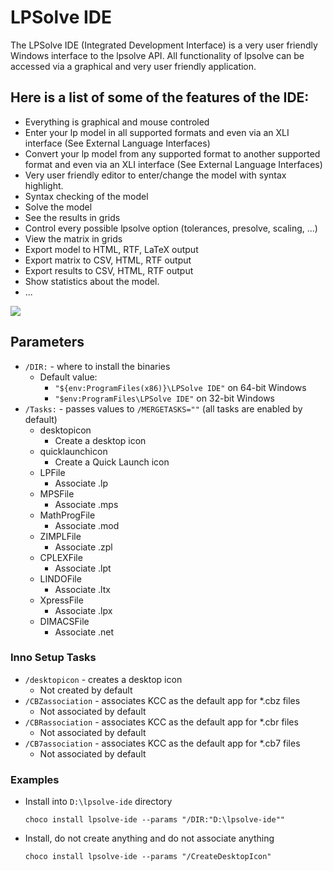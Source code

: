 ﻿# LPSolve IDE
The LPSolve IDE (Integrated Development Interface) is a very user friendly Windows interface to the lpsolve API. All functionality of lpsolve can be accessed via a graphical and very user friendly application. 

## Here is a list of some of the features of the IDE:
* Everything is graphical and mouse controled
* Enter your lp model in all supported formats and even via an XLI interface (See External Language Interfaces)
* Convert your lp model from any supported format to another supported format and even via an XLI interface (See External Language Interfaces)
* Very user friendly editor to enter/change the model with syntax highlight.
* Syntax checking of the model
* Solve the model
* See the results in grids
* Control every possible lpsolve option (tolerances, presolve, scaling, ...)
* View the matrix in grids
* Export model to HTML, RTF, LaTeX output
* Export matrix to CSV, HTML, RTF output
* Export results to CSV, HTML, RTF output
* Show statistics about the model.
* ...

![](https://cdn.jsdelivr.net/gh/jakublevy/chocopkgs/lpsolve-ide/IDE.png)


## Parameters
* `/DIR:` - where to install the binaries
    - Default value: 
        - `"${env:ProgramFiles(x86)}\LPSolve IDE"` on 64-bit Windows
        - `"$env:ProgramFiles\LPSolve IDE"` on 32-bit Windows
* `/Tasks:` - passes values to `/MERGETASKS=""` (all tasks are enabled by default)
    - desktopicon
        - Create a desktop icon
    - quicklaunchicon
        - Create a Quick Launch icon
    - LPFile
        - Associate .lp
    - MPSFile
        - Associate .mps
    - MathProgFile
        - Associate .mod
    - ZIMPLFile
        - Associate .zpl
    - CPLEXFile
        - Associate .lpt
    - LINDOFile
        - Associate .ltx
    - XpressFile
        - Associate .lpx
    - DIMACSFile
        - Associate .net
### Inno Setup Tasks
* `/desktopicon` - creates a desktop icon
    - Not created by default
* `/CBZassociation` - associates KCC as the default app for *.cbz files
    - Not associated by default
* `/CBRassociation` - associates KCC as the default app for *.cbr files
    - Not associated by default
* `/CB7association` - associates KCC as the default app for *.cb7 files
    - Not associated by default

### Examples
* Install into `D:\lpsolve-ide` directory
    ```
    choco install lpsolve-ide --params "/DIR:"D:\lpsolve-ide""
    ```
* Install, do not create anything and do not associate anything
   ```
   choco install lpsolve-ide --params "/CreateDesktopIcon"
   ```